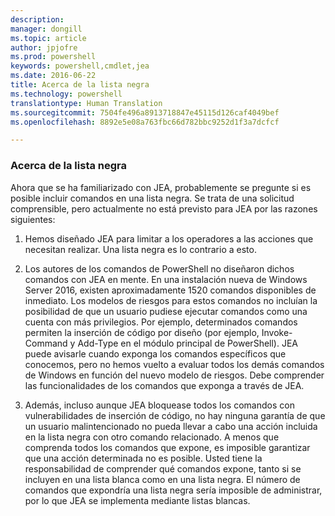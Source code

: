 ```yaml
---
description: 
manager: dongill
ms.topic: article
author: jpjofre
ms.prod: powershell
keywords: powershell,cmdlet,jea
ms.date: 2016-06-22
title: Acerca de la lista negra
ms.technology: powershell
translationtype: Human Translation
ms.sourcegitcommit: 7504fe496a8913718847e45115d126caf4049bef
ms.openlocfilehash: 8892e5e08a763fbc66d782bbc9252d1f3a7dcfcf

---
```


### Acerca de la lista negra
Ahora que se ha familiarizado con JEA, probablemente se pregunte si es posible incluir comandos en una lista negra.
Se trata de una solicitud comprensible, pero actualmente no está previsto para JEA por las razones siguientes:

1.  Hemos diseñado JEA para limitar a los operadores a las acciones que necesitan realizar.
Una lista negra es lo contrario a esto.

2.  Los autores de los comandos de PowerShell no diseñaron dichos comandos con JEA en mente.
En una instalación nueva de Windows Server 2016, existen aproximadamente 1520 comandos disponibles de inmediato.
Los modelos de riesgos para estos comandos no incluían la posibilidad de que un usuario pudiese ejecutar comandos como una cuenta con más privilegios.
Por ejemplo, determinados comandos permiten la inserción de código por diseño (por ejemplo, Invoke-Command y Add-Type en el módulo principal de PowerShell).
JEA puede avisarle cuando exponga los comandos específicos que conocemos, pero no hemos vuelto a evaluar todos los demás comandos de Windows en función del nuevo modelo de riesgos.
Debe comprender las funcionalidades de los comandos que exponga a través de JEA.  

3.  Además, incluso aunque JEA bloquease todos los comandos con vulnerabilidades de inserción de código, no hay ninguna garantía de que un usuario malintencionado no pueda llevar a cabo una acción incluida en la lista negra con otro comando relacionado.
A menos que comprenda todos los comandos que expone, es imposible garantizar que una acción determinada no es posible.
Usted tiene la responsabilidad de comprender qué comandos expone, tanto si se incluyen en una lista blanca como en una lista negra.
El número de comandos que expondría una lista negra sería imposible de administrar, por lo que JEA se implementa mediante listas blancas.




<!--HONumber=Jul16_HO1-->


